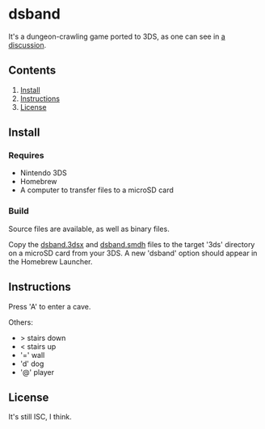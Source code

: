 # dsband

It's a dungeon-crawling game ported to 3DS, as one can see in [a discussion](https://github.com/eltikia/openroguelike/discussions/6 "Nintendo 3DS port · eltikia/openroguelike · Discussion #6").

## Contents

1. [Install](#install)
2. [Instructions](#instruction)
3. [License](#license)

## Install

### Requires

* Nintendo 3DS
* Homebrew
* A computer to transfer files to a microSD card

### Build

Source files are available, as well as binary files.

Copy the [dsband.3dsx](https://github.com/Stagyrite/openroguelike/releases/download/dsband/dsband.3dsx) and [dsband.smdh](https://github.com/Stagyrite/openroguelike/releases/download/dsband/dsband.smdh) files to the target '3ds' directory on a microSD card from your 3DS. A new 'dsband' option should appear in the Homebrew Launcher.

## Instructions

Press 'A' to enter a cave.

Others:

- &gt; stairs down
- < stairs up
- '=' wall
- 'd' dog
- '@' player

## License

It's still ISC, I think.

